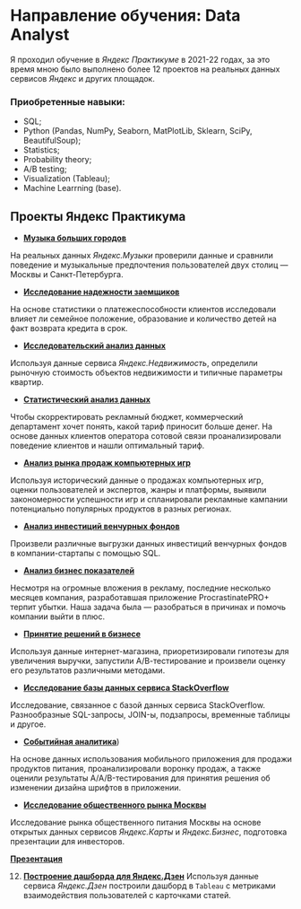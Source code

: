 # Направление обучения: Data Analyst

Я проходил обучение в *Яндекс Практикуме* в 2021-22 годах, за это время мною было выполнено более 12 проектов на реальных данных сервисов *Яндекс* и других  площадок.

### Приобретенные навыки: 

- SQL;
- Python (Pandas, NumPy, Seaborn, MatPlotLib, Sklearn, SciPy, BeautifulSoup);
- Statistics;
- Probability theory;
- A/B testing;
- Visualization (Tableau);
- Machine Learrning (base).

## Проекты Яндекс Практикума

- [**Музыка больших городов**](https://github.com/artemshurkhalenko/Projects/blob/main/Python%20base/big_cites_music.ipynb)
   
На реальных данных *Яндекс.Музыки* проверили данные и сравнили поведение и музыкальные предпочтения пользователей двух столиц — Москвы и Санкт-Петербурга.


- [**Исследование надежности заемщиков**](https://github.com/artemshurkhalenko/Projects/tree/main/Data%20preprocessing) 

На основе статистики о платежеспособности клиентов исследовали влияет ли семейное положение, образование и количество детей на факт возврата кредита в срок.


- [**Исследовательский анализ данных**](https://github.com/artemshurkhalenko/Projects/blob/main/Exploratory%20data%20analysis/apartments_sale.ipynb) 

Используя данные сервиса *Яндекс.Недвижимость*, определили рыночную стоимость объектов недвижимости и типичные параметры квартир.


- [**Статистический анализ данных**](https://github.com/artemshurkhalenko/Projects/blob/main/Statistical%20data%20analysis/favorable_rates.ipynb) 

Чтобы скорректировать рекламный бюджет, коммерческий департамент хочет понять, какой тариф приносит больше денег. На основе данных клиентов оператора сотовой связи проанализировали поведение клиентов и нашли оптимальный тариф.


- [**Анализ рынка продаж компьютерных игр**](https://github.com/artemshurkhalenko/Projects/blob/main/Composite%20project%20(Games)/composite_project_1%20(%20games%20).ipynb) 

Используя исторический данные о продажах компьютерных игр, оценки пользователей и экспертов, жанры и платформы, выявили закономерности успешности игр и спланировали рекламные кампании потенциально популярных продуктов в разных регионах.


- [**Анализ инвестиций венчурных фондов**](https://github.com/artemshurkhalenko/Projects/blob/main/SQL%20base/SQL%20Base.ipynb) 

Произвели различные выгрузки данных инвестиций венчурных фондов в компании-стартапы с помощью SQL.


- [**Анализ бизнес показателей**](https://github.com/artemshurkhalenko/Projects/blob/main/Business%20analysis/app_procrasinate_pro.ipynb) 

Несмотря на огромные вложения в рекламу, последние несколько месяцев компания, разработавшая приложение ProcrastinatePRO+ терпит убытки. Наша задача была — разобраться в причинах и помочь компании выйти в плюс.


- [**Принятие решений в бизнесе**](https://github.com/artemshurkhalenko/Projects/blob/main/Business%20decision%20making/a_b_testing.ipynb) 

Используя данные интернет-магазина, приоретизировали гипотезы для увеличения выручки, запустили А/В-тестирование и произвели оценку его результатов различными методами.


- [**Исследование базы данных сервиса StackOverflow**](https://github.com/artemshurkhalenko/Projects/blob/main/SQL%20advanced/SQL%20advanced.ipynb) 

Исследование, связанное с базой данных сервиса StackOverflow. Разнообразные SQL-запросы, JOIN-ы, подзапросы, временные таблицы и другое.


- [**Событийная аналитика**](https://github.com/artemshurkhalenko/Projects/blob/main/Composite%20project%20(Event%20Analytics)/User%20behavior.ipynb)) 

На основе данных использования мобильного приложения для продажи продуктов питания, проанализировали воронку продаж, а также оценили результаты A/A/B-тестирования для принятия решения об изменении дизайна шрифтов в приложении.


- [**Исследование общественного рынка Москвы**](https://github.com/artemshurkhalenko/Projects/blob/main/History%20with%20data/Catering_Moscow.ipynb) 

Исследование рынка общественного питания Москвы на основе открытых данных сервисов *Яндекс.Карты* и *Яндекс.Бизнес*, подготовка презентации для инвесторов.

[**Презентация**](https://disk.yandex.ru/d/07xGoyZorBN8Hg)

12. [**Построение дашборда для Яндекс.Дзен**](https://github.com/artemshurkhalenko/Projects/blob/main/Automatisation/automatisation.ipynb) 
Используя данные сервиса *Яндекс.Дзен* построили дашборд в `Tableau` с метриками взаимодействия пользователей с карточками статей.
